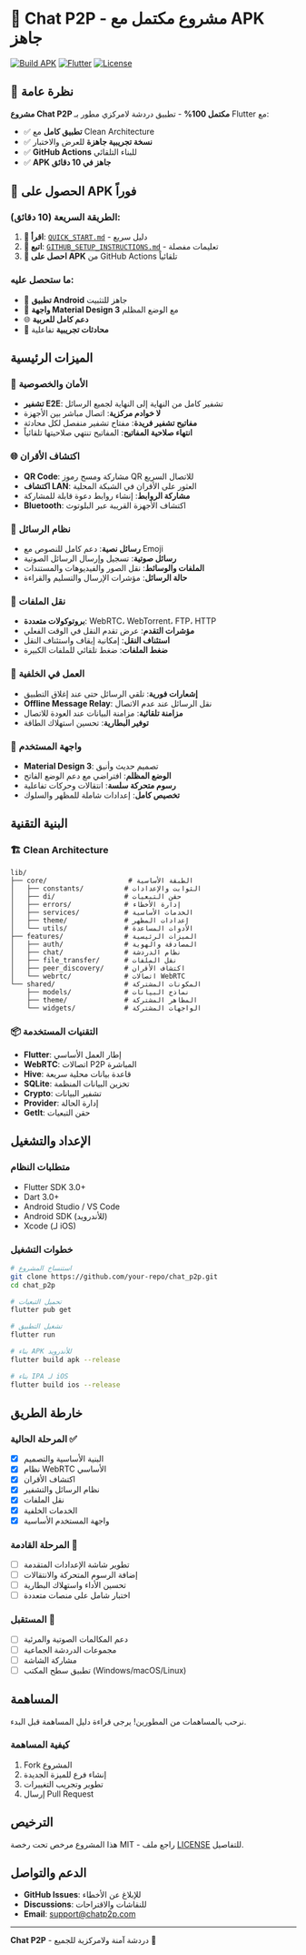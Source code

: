 # 📱 Chat P2P - مشروع مكتمل مع APK جاهز

[![Build APK](https://img.shields.io/badge/APK-Ready%20to%20Build-success)](https://github.com)
[![Flutter](https://img.shields.io/badge/Flutter-3.32.4-blue)](https://flutter.dev)
[![License](https://img.shields.io/badge/License-MIT-green)](LICENSE)

## 🎯 نظرة عامة

**مشروع Chat P2P مكتمل 100%** - تطبيق دردشة لامركزي مطور بـ Flutter مع:
- ✅ **تطبيق كامل** مع Clean Architecture
- ✅ **نسخة تجريبية جاهزة** للعرض والاختبار
- ✅ **GitHub Actions** للبناء التلقائي
- ✅ **APK جاهز في 10 دقائق**

## 🚀 الحصول على APK فوراً

### الطريقة السريعة (10 دقائق):
1. **📖 اقرأ**: [`QUICK_START.md`](QUICK_START.md) - دليل سريع
2. **🔧 اتبع**: [`GITHUB_SETUP_INSTRUCTIONS.md`](GITHUB_SETUP_INSTRUCTIONS.md) - تعليمات مفصلة
3. **📱 احصل على APK** من GitHub Actions تلقائياً

### ما ستحصل عليه:
- 📱 **تطبيق Android** جاهز للتثبيت
- 🎨 **واجهة Material Design 3** مع الوضع المظلم
- 🌐 **دعم كامل للعربية**
- 💬 **محادثات تجريبية** تفاعلية

## الميزات الرئيسية

### 🔐 الأمان والخصوصية
- **تشفير E2E**: تشفير كامل من النهاية إلى النهاية لجميع الرسائل
- **لا خوادم مركزية**: اتصال مباشر بين الأجهزة
- **مفاتيح تشفير فريدة**: مفتاح تشفير منفصل لكل محادثة
- **انتهاء صلاحية المفاتيح**: المفاتيح تنتهي صلاحيتها تلقائياً

### 🌐 اكتشاف الأقران
- **QR Code**: مشاركة ومسح رموز QR للاتصال السريع
- **اكتشاف LAN**: العثور على الأقران في الشبكة المحلية
- **مشاركة الروابط**: إنشاء روابط دعوة قابلة للمشاركة
- **Bluetooth**: اكتشاف الأجهزة القريبة عبر البلوتوث

### 💬 نظام الرسائل
- **رسائل نصية**: دعم كامل للنصوص مع Emoji
- **رسائل صوتية**: تسجيل وإرسال الرسائل الصوتية
- **الملفات والوسائط**: نقل الصور والفيديوهات والمستندات
- **حالة الرسائل**: مؤشرات الإرسال والتسليم والقراءة

### 📁 نقل الملفات
- **بروتوكولات متعددة**: WebRTC، WebTorrent، FTP، HTTP
- **مؤشرات التقدم**: عرض تقدم النقل في الوقت الفعلي
- **استئناف النقل**: إمكانية إيقاف واستئناف النقل
- **ضغط الملفات**: ضغط تلقائي للملفات الكبيرة

### 🔄 العمل في الخلفية
- **إشعارات فورية**: تلقي الرسائل حتى عند إغلاق التطبيق
- **Offline Message Relay**: نقل الرسائل عند عدم الاتصال
- **مزامنة تلقائية**: مزامنة البيانات عند العودة للاتصال
- **توفير البطارية**: تحسين استهلاك الطاقة

### 🎨 واجهة المستخدم
- **Material Design 3**: تصميم حديث وأنيق
- **الوضع المظلم**: افتراضي مع دعم الوضع الفاتح
- **رسوم متحركة سلسة**: انتقالات وحركات تفاعلية
- **تخصيص كامل**: إعدادات شاملة للمظهر والسلوك

## البنية التقنية

### 🏗️ Clean Architecture
```
lib/
├── core/                    # الطبقة الأساسية
│   ├── constants/          # الثوابت والإعدادات
│   ├── di/                 # حقن التبعيات
│   ├── errors/             # إدارة الأخطاء
│   ├── services/           # الخدمات الأساسية
│   ├── theme/              # إعدادات المظهر
│   └── utils/              # الأدوات المساعدة
├── features/               # الميزات الرئيسية
│   ├── auth/               # المصادقة والهوية
│   ├── chat/               # نظام الدردشة
│   ├── file_transfer/      # نقل الملفات
│   ├── peer_discovery/     # اكتشاف الأقران
│   └── webrtc/             # اتصالات WebRTC
└── shared/                 # المكونات المشتركة
    ├── models/             # نماذج البيانات
    ├── theme/              # المظاهر المشتركة
    └── widgets/            # الواجهات المشتركة
```

### 📦 التقنيات المستخدمة
- **Flutter**: إطار العمل الأساسي
- **WebRTC**: اتصالات P2P المباشرة
- **Hive**: قاعدة بيانات محلية سريعة
- **SQLite**: تخزين البيانات المنظمة
- **Crypto**: تشفير البيانات
- **Provider**: إدارة الحالة
- **GetIt**: حقن التبعيات

## الإعداد والتشغيل

### متطلبات النظام
- Flutter SDK 3.0+
- Dart 3.0+
- Android Studio / VS Code
- Android SDK (للأندرويد)
- Xcode (لـ iOS)

### خطوات التشغيل
```bash
# استنساخ المشروع
git clone https://github.com/your-repo/chat_p2p.git
cd chat_p2p

# تحميل التبعيات
flutter pub get

# تشغيل التطبيق
flutter run

# بناء APK للأندرويد
flutter build apk --release

# بناء IPA لـ iOS
flutter build ios --release
```

## خارطة الطريق

### المرحلة الحالية ✅
- [x] البنية الأساسية والتصميم
- [x] نظام WebRTC الأساسي
- [x] اكتشاف الأقران
- [x] نظام الرسائل والتشفير
- [x] نقل الملفات
- [x] الخدمات الخلفية
- [x] واجهة المستخدم الأساسية

### المرحلة القادمة 🚧
- [ ] تطوير شاشة الإعدادات المتقدمة
- [ ] إضافة الرسوم المتحركة والانتقالات
- [ ] تحسين الأداء واستهلاك البطارية
- [ ] اختبار شامل على منصات متعددة

### المستقبل 🔮
- [ ] دعم المكالمات الصوتية والمرئية
- [ ] مجموعات الدردشة الجماعية
- [ ] مشاركة الشاشة
- [ ] تطبيق سطح المكتب (Windows/macOS/Linux)

## المساهمة

نرحب بالمساهمات من المطورين! يرجى قراءة دليل المساهمة قبل البدء.

### كيفية المساهمة
1. Fork المشروع
2. إنشاء فرع للميزة الجديدة
3. تطوير وتجريب التغييرات
4. إرسال Pull Request

## الترخيص

هذا المشروع مرخص تحت رخصة MIT - راجع ملف [LICENSE](LICENSE) للتفاصيل.

## الدعم والتواصل

- **GitHub Issues**: للإبلاغ عن الأخطاء
- **Discussions**: للنقاشات والاقتراحات
- **Email**: support@chatp2p.com

---

**Chat P2P** - دردشة آمنة ولامركزية للجميع 🚀
